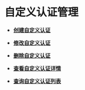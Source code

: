 # 自定义认证管理<a name="apig-phapi-200220030"></a>

-   **[创建自定义认证](创建自定义认证-139.md)**  

-   **[修改自定义认证](修改自定义认证-140.md)**  

-   **[删除自定义认证](删除自定义认证-141.md)**  

-   **[查看自定义认证详情](查看自定义认证详情-142.md)**  

-   **[查询自定义认证列表](查询自定义认证列表-143.md)**  


